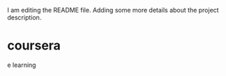 I am editing the README file. Adding some more details about the project description.
# coursera
e learning
